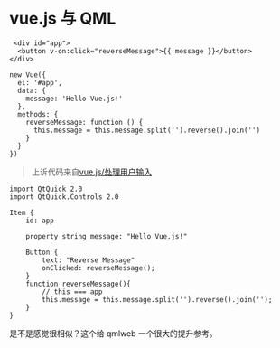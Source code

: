 # vue.js 与 QML

```
 <div id="app">
  <button v-on:click="reverseMessage">{{ message }}</button>
</div>

new Vue({
  el: '#app',
  data: {
    message: 'Hello Vue.js!'
  },
  methods: {
    reverseMessage: function () {
      this.message = this.message.split('').reverse().join('')
    }
  }
})
```

> 上诉代码来自[vue.js/处理用户输入](http://cn.vuejs.org/guide/index.html#u5904_u7406_u7528_u6237_u8F93_u5165)

```
import QtQuick 2.0
import QtQuick.Controls 2.0

Item {
    id: app

    property string message: "Hello Vue.js!"

    Button {
        text: "Reverse Message"
        onClicked: reverseMessage();
    }
    function reverseMessage(){
        // this === app
        this.message = this.message.split('').reverse().join('');
    }
}
```

是不是感觉很相似？这个给 qmlweb 一个很大的提升参考。

